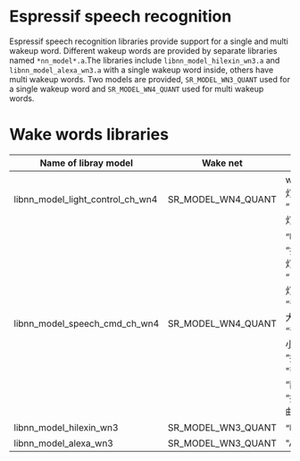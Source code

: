 # Espressif speech recognition
Espressif speech recognition libraries provide support for a single and multi wakeup word. Different wakeup words are provided by separate libraries named `*nn_model*.a`.The libraries include `libnn_model_hilexin_wn3.a` and `libnn_model_alexa_wn3.a` with a single wakeup word inside, others have multi wakeup words. Two models are provided, `SR_MODEL_WN3_QUANT` used for a single wakeup word and `SR_MODEL_WN4_QUANT` used for multi wakeup words.

# Wake words libraries

Name of libray model | Wake net |Wake words
---|---|---
libnn_model_light_control_ch_wn4|SR_MODEL_WN4_QUANT | wake word:“打开电灯”(dakaidiandeng)<br>“关闭电灯”(guanbidiandeng)
 libnn_model_speech_cmd_ch_wn4 |SR_MODEL_WN4_QUANT|“嗨，乐鑫”(hilexin)<br>“打开电灯”(dakaidiandeng)<br>“关闭电灯”(guanbidiandeng)<br>“音量加大”(yinliangjiada)<br>“音量减小”(yinliangjianxiao)<br>“播放”(bofang)<br>"暂停"(zanting)<br>“静音”(jingyin)<br>“播放本地歌曲”(bofangbendigequ)
 libnn_model_hilexin_wn3|SR_MODEL_WN3_QUANT|“嗨，乐鑫”(hilexin)
 libnn_model_alexa_wn3|SR_MODEL_WN3_QUANT| "Alexa"
